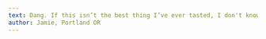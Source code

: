 ```yaml
---
text: Dang. If this isn’t the best thing I’ve ever tasted, I don't know what is.
author: Jamie, Portland OR
---
```

